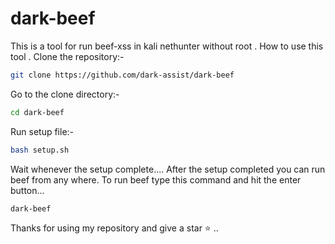 # dark-beef
This is a tool for run beef-xss in kali nethunter without root .
How to use this tool .
Clone the repository:-
```bash
git clone https://github.com/dark-assist/dark-beef
```
Go to the clone directory:-
```bash
cd dark-beef
```
Run setup file:-
```bash
bash setup.sh
```
Wait whenever the setup complete....
After the setup completed you can run beef from any where.
To run beef type this command and hit the enter button...
```bash
dark-beef
```


Thanks for using my repository and give a star ⭐ ..
